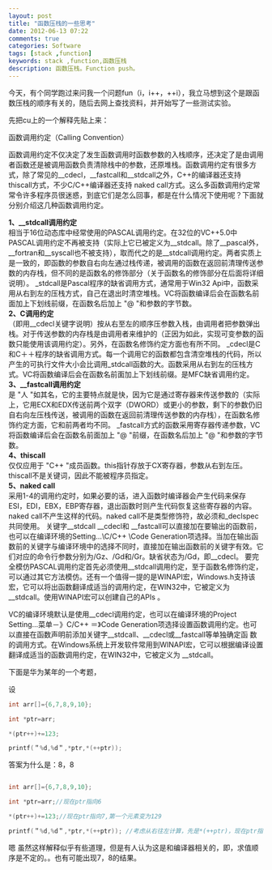 ```yaml
---
layout: post
title: "函数压栈的一些思考"
date: 2012-06-13 07:22
comments: true
categories: Software
tags: [stack ,function]
keywords: stack ,function,函数压栈
description: 函数压栈。Function push。
---
```

今天，有个同学跑过来问我一个问题fun（i，i++，++i），我立马想到这个是跟函数压栈的顺序有关的，随后去网上查找资料，并开始写了一些测试实验。

先把cu上的一个解释先贴上来：

函数调用约定（Calling Convention）
<!--more-->
函数调用约定不仅决定了发生函数调用时函数参数的入栈顺序，还决定了是由调用者函数还是被调用函数负责清除栈中的参数，还原堆栈。函数调用约定有很多方 式，除了常见的\_\_cdecl，\_\_fastcall和\_\_stdcall之外，C++的编译器还支持thiscall方式，不少C/C++编译器还支持 naked call方式。这么多函数调用约定常常令许多程序员很迷惑，到底它们是怎么回事，都是在什么情况下使用呢？下面就分别介绍这几种函数调用约定。
>
 **1、\_\_stdcall调用约定**   
  相当于16位动态库中经常使用的PASCAL调用约定。在32位的VC++5.0中PASCAL调用约定不再被支持（实际上它已被定义为\_\_stdcall。除了\_\_pascal外，\_\_fortran和\_\_syscall也不被支持），取而代之的是\_\_stdcall调用约定。两者实质上是一致的，即函数的参数自右向左通过栈传递，被调用的函数在返回前清理传送参数的内存栈，但不同的是函数名的修饰部分（关于函数名的修饰部分在后面将详细说明）。 _stdcall是Pascal程序的缺省调用方式，通常用于Win32   Api中，函数采用从右到左的压栈方式，自己在退出时清空堆栈。VC将函数编译后会在函数名前面加上下划线前缀，在函数名后加上 "@ "和参数的字节数。   
 **2、C调用约定**   
  （即用\_\_cdecl关键字说明）按从右至左的顺序压参数入栈，由调用者把参数弹出栈。对于传送参数的内存栈是由调用者来维护的（正因为如此，实现可变参数的函数只能使用该调用约定）。另外，在函数名修饰约定方面也有所不同。
 _cdecl是C和C＋＋程序的缺省调用方式。每一个调用它的函数都包含清空堆栈的代码，所以产生的可执行文件大小会比调用_stdcall函数的大。函数采用从右到左的压栈方式。VC将函数编译后会在函数名前面加上下划线前缀。是MFC缺省调用约定。   
**3、\_\_fastcall调用约定**   
  是 "人 "如其名，它的主要特点就是快，因为它是通过寄存器来传送参数的（实际上，它用ECX和EDX传送前两个双字（DWORD）或更小的参数，剩下的参数仍旧自右向左压栈传送，被调用的函数在返回前清理传送参数的内存栈），在函数名修饰约定方面，它和前两者均不同。
 _fastcall方式的函数采用寄存器传递参数，VC将函数编译后会在函数名前面加上 "@ "前缀，在函数名后加上 "@ "和参数的字节数。   
**4、thiscall**   
  仅仅应用于 "C++ "成员函数。this指针存放于CX寄存器，参数从右到左压。thiscall不是关键词，因此不能被程序员指定。   
 **5、naked   call**   
  采用1-4的调用约定时，如果必要的话，进入函数时编译器会产生代码来保存ESI，EDI，EBX，EBP寄存器，退出函数时则产生代码恢复这些寄存器的内容。
naked   call不产生这样的代码。naked   call不是类型修饰符，故必须和_declspec共同使用。
关键字\_\_stdcall \_\_cdecl和 \_\_fastcall可以直接加在要输出的函数前，也可以在编译环境的Setting...\C/C++   \Code   Generation项选择。当加在输出函数前的关键字与编译环境中的选择不同时，直接加在输出函数前的关键字有效。它们对应的命令行参数分别为/Gz、/Gd和/Gr。缺省状态为/Gd，即\_\_cdecl。
要完全模仿PASCAL调用约定首先必须使用\_\_stdcall调用约定，至于函数名修饰约定，可以通过其它方法模仿。还有一个值得一提的是WINAPI宏，Windows.h支持该宏，它可以将出函数翻译成适当的调用约定，在WIN32中，它被定义为\_\_stdcall。使用WINAPI宏可以创建自己的APIs 。
>
VC的编译环境默认是使用\_\_cdecl调用约定，也可以在编译环境的Project Setting...菜单－》C/C++ ＝》Code    Generation项选择设置函数调用约定。也可以直接在函数声明前添加关键字\_\_stdcall、\_\_cdecl或\_\_fastcall等单独确定函 数的调用方式。在Windows系统上开发软件常用到WINAPI宏，它可以根据编译设置翻译成适当的函数调用约定，在WIN32中，它被定义为 \_\_stdcall。

下面是华为某年的一个考题，

设
``` c
int arr[]={6,7,8,9,10};

int *ptr=arr;

*(ptr++)+=123;

printf(＂%d,%d＂,*ptr,*(++ptr));

```
答案为什么是：8，8
``` c

int arr[]={6,7,8,9,10};

int *ptr=arr;//现在ptr指向6

*(ptr++)+=123;//现在ptr指向7,第一个元素变为129

printf(＂%d,%d＂,*ptr,*(++ptr)); //考虑从右往左计算，先是*(++ptr)，现在ptr指向8，然后*ptr也是8，输出8，8
```

嗯 虽然这样解释似乎有些道理，但是有人认为这是和编译器相关的，即，求值顺序是不定的。。也有可能出现7，8的结果。

 